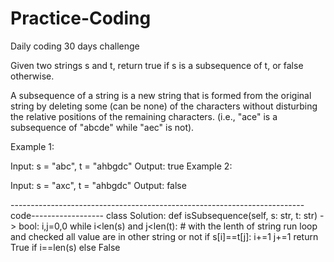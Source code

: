 # Practice-Coding
Daily coding 30 days challenge



Given two strings s and t, return true if s is a subsequence of t, or false otherwise.

A subsequence of a string is a new string that is formed from the original string by deleting some (can be none) of the characters without disturbing the relative positions of the remaining characters. (i.e., "ace" is a subsequence of "abcde" while "aec" is not).

 

Example 1:

Input: s = "abc", t = "ahbgdc"
Output: true
Example 2:

Input: s = "axc", t = "ahbgdc"
Output: false

-------------------------------------------------------------------------code------------------
class Solution:
    def isSubsequence(self, s: str, t: str) -> bool:
        i,j=0,0
        while i<len(s) and j<len(t):                        # with the lenth of string run loop and checked all value are in other string or not
            if s[i]==t[j]:
                i+=1
            j+=1
        return True if i==len(s) else False
